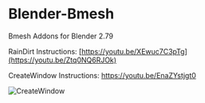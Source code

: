 # Blender-Bmesh
Bmesh Addons for Blender 2.79

RainDirt Instructions:
[https://youtu.be/XEwuc7C3pTg](https://youtu.be/Ztq0NQ6RJOk)

CreateWindow Instructions:
https://youtu.be/EnaZYstjgt0

![CreateWindow](https://github.com/user-attachments/assets/ce6301ba-9aec-4cf2-a6d5-c9af897b1cab)
